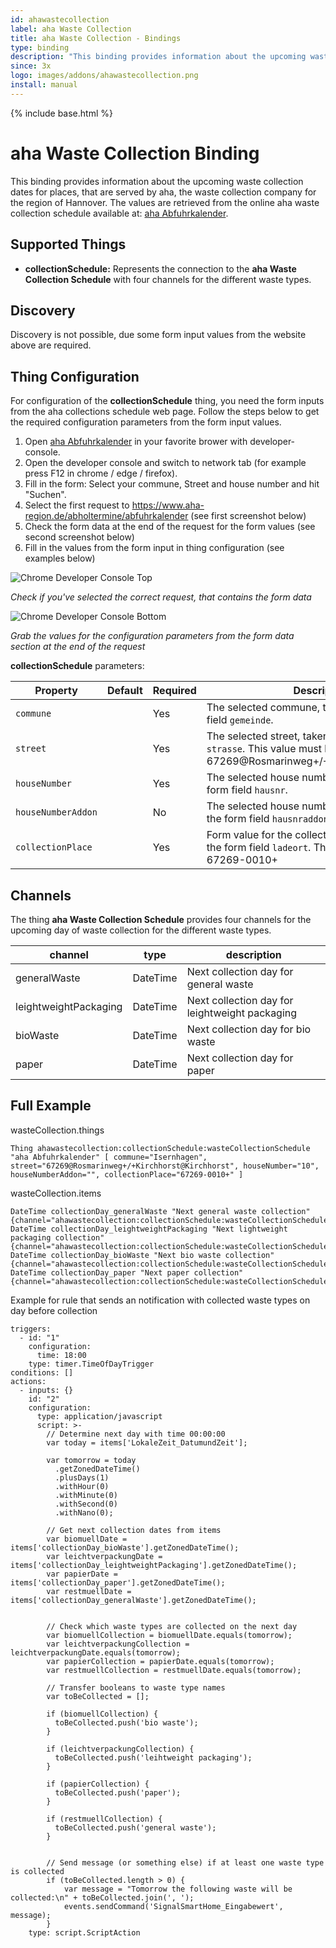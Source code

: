 ```yaml
---
id: ahawastecollection
label: aha Waste Collection
title: aha Waste Collection - Bindings
type: binding
description: "This binding provides information about the upcoming waste collection dates for places, that are served by aha, the waste collection company for the region of Hannover. The values are retrieved from the online aha waste collection schedule available at: [aha Abfuhrkalender](https://www.aha-region.de/abholtermine/abfuhrkalender)."
since: 3x
logo: images/addons/ahawastecollection.png
install: manual
---
```


<!-- Attention authors: Do not edit directly. Please add your changes to the appropriate source repository -->

{% include base.html %}

# aha Waste Collection Binding

This binding provides information about the upcoming waste collection dates for places, that are served by aha, the waste collection company for the region of Hannover. The values are retrieved from the online aha waste collection schedule available at: [aha Abfuhrkalender](https://www.aha-region.de/abholtermine/abfuhrkalender).

## Supported Things

-   **collectionSchedule:** Represents the connection to the **aha Waste Collection Schedule** with four channels for the different waste types.

## Discovery

Discovery is not possible, due some form input values from the website above are required.

## Thing Configuration

For configuration of the **collectionSchedule** thing, you need the form inputs from the aha collections schedule web page. Follow the steps below to get the required configuration parameters from the form input values.


1. Open [aha Abfuhrkalender](https://www.aha-region.de/abholtermine/abfuhrkalender) in your favorite brower with developer-console.
2. Open the developer console and switch to network tab (for example press F12 in chrome / edge / firefox).
3. Fill in the form: Select your commune, Street and house number and hit "Suchen".
4. Select the first request to https://www.aha-region.de/abholtermine/abfuhrkalender (see first screenshot below)
5. Check the form data at the end of the request for the form values (see second screenshot below)
5. Fill in the values from the form input in thing configuration (see examples below)

![Chrome Developer Console Top](doc/images/ChromeDevconsoleTop.png "Chrome Developer Console showing request URL")

*Check if you've selected the correct request, that contains the form data*

![Chrome Developer Console Bottom](doc/images/ChromeDevconsoleBottom.png "Chrome Developer Console showing form inputs")

*Grab the values for the configuration parameters from the form data section at the end of the request*

**collectionSchedule** parameters:

| Property | Default | Required | Description |
|-|-|-|-|
| `commune` | | Yes | The selected commune, taken from the form field `gemeinde`. |
| `street` | | Yes | The selected street, taken from the form field `strasse`. This value must look like 67269@Rosmarinweg+/+Kirchhorst@Kirchhorst |
| `houseNumber` |  | Yes | The selected house number, taken from the form field `hausnr`. |
| `houseNumberAddon` | | No | The selected house number addon, taken from the form field `hausnraddon`, may be empty. |
| `collectionPlace` | | Yes | Form value for the collection place, taken from the form field `ladeort`. This value must look like 67269-0010+ |

## Channels

The thing **aha Waste Collection Schedule** provides four channels for the upcoming day of waste collection for the different waste types.


| channel  | type   | description                  |
|----------|--------|------------------------------|
| generalWaste  | DateTime | Next collection day for general waste  |
| leightweightPackaging  | DateTime | Next collection day for leightweight packaging  |
| bioWaste  | DateTime | Next collection day for bio waste  |
| paper  | DateTime | Next collection day for paper  |


## Full Example

wasteCollection.things

```
Thing ahawastecollection:collectionSchedule:wasteCollectionSchedule "aha Abfuhrkalender" [ commune="Isernhagen", street="67269@Rosmarinweg+/+Kirchhorst@Kirchhorst", houseNumber="10", houseNumberAddon="", collectionPlace="67269-0010+" ] 
```

wasteCollection.items

```
DateTime collectionDay_generalWaste "Next general waste collection" {channel="ahawastecollection:collectionSchedule:wasteCollectionSchedule:generalWaste"}
DateTime collectionDay_leightweightPackaging "Next lightweight packaging collection" {channel="ahawastecollection:collectionSchedule:wasteCollectionSchedule:leightweightPackaging"}
DateTime collectionDay_bioWaste "Next bio waste collection" {channel="ahawastecollection:collectionSchedule:wasteCollectionSchedule:bioWaste"}
DateTime collectionDay_paper "Next paper collection" {channel="ahawastecollection:collectionSchedule:wasteCollectionSchedule:paper"}
```


Example for rule that sends an notification with collected waste types on day before collection

```
triggers:
  - id: "1"
    configuration:
      time: 18:00
    type: timer.TimeOfDayTrigger
conditions: []
actions:
  - inputs: {}
    id: "2"
    configuration:
      type: application/javascript
      script: >-
        // Determine next day with time 00:00:00
        var today = items['LokaleZeit_DatumundZeit'];

        var tomorrow = today
          .getZonedDateTime()
          .plusDays(1)
          .withHour(0)
          .withMinute(0)
          .withSecond(0)
          .withNano(0);

        // Get next collection dates from items
        var biomuellDate = items['collectionDay_bioWaste'].getZonedDateTime();
        var leichtverpackungDate = items['collectionDay_leightweightPackaging'].getZonedDateTime();
        var papierDate = items['collectionDay_paper'].getZonedDateTime();
        var restmuellDate = items['collectionDay_generalWaste'].getZonedDateTime();


        // Check which waste types are collected on the next day
        var biomuellCollection = biomuellDate.equals(tomorrow);
        var leichtverpackungCollection = leichtverpackungDate.equals(tomorrow);
        var papierCollection = papierDate.equals(tomorrow);
        var restmuellCollection = restmuellDate.equals(tomorrow);

        // Transfer booleans to waste type names
        var toBeCollected = [];

        if (biomuellCollection) {
          toBeCollected.push('bio waste');
        }

        if (leichtverpackungCollection) {
          toBeCollected.push('leihtweight packaging');
        }

        if (papierCollection) {
          toBeCollected.push('paper');
        }

        if (restmuellCollection) {
          toBeCollected.push('general waste');
        }


        // Send message (or something else) if at least one waste type is collected
        if (toBeCollected.length > 0) {
            var message = "Tomorrow the following waste will be collected:\n" + toBeCollected.join(', ');
            events.sendCommand('SignalSmartHome_Eingabewert', message);
        }
    type: script.ScriptAction
```
